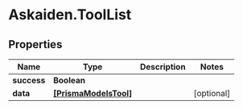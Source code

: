 # Askaiden.ToolList

## Properties
Name | Type | Description | Notes
------------ | ------------- | ------------- | -------------
**success** | **Boolean** |  | 
**data** | [**[PrismaModelsTool]**](PrismaModelsTool.md) |  | [optional] 
